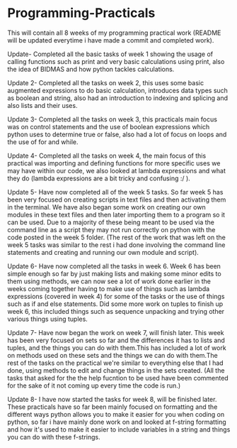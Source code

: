# Programming-Practicals
This will contain all 8 weeks of my programming practical work (README will be updated everytime i have made a commit and completed work).

Update- Completed all the basic tasks of week 1 showing the usage of calling functions such as print and very basic calculations using print, also the idea of BIDMAS and how python tackles calculations.

Update 2- Completed all the tasks on week 2, this uses some basic augmented expressions to do basic calculation, introduces data types such as boolean and string, also had an introduction to indexing and splicing and also lists and their uses.

Update 3- Completed all the tasks on week 3, this practicals main focus was on control statements and the use of boolean expressions which python uses to determine true or false, also had a lot of focus on loops and the use of for and while.

Update 4- Completed all the tasks on week 4, the main focus of this practical was importing and defining functions for more specific uses we may have within our code, we also looked at lambda expressions and what they do (lambda expressions are a bit tricky and confusing :/ ).

Update 5- Have now completed all of the week 5 tasks. So far week 5 has been very focused on creating scripts in text files and then activating them in the terminal. We have also began some work on creating our own modules in these text files and then later importing them to a program so it can be used. Due to a majority of these being meant to be used via the command line as a script they may not run correctly on python with the code posted in the week 5 folder. (The rest of the work that was left on the week 5 tasks was similar to the rest i had done involving the command line statements and creating and running our own module and script).

Update 6- Have now completed all the tasks in week 6. Week 6 has been simple enough so far by just making lists and making some minor edits to them using methods, we can now see a lot of work done earlier in the weeks coming together having to make use of things such as lambda expressions (covered in week 4) for some of the tasks or the use of things such as if and else statements. Did some more work on tuples to finish up week 6, this included things such as sequence unpacking and trying other various things using tuples.

Update 7- Have now began the work on week 7, will finish later. This week has been very focused on sets so far and the differences it has to lists and tuples, and the things you can do with them.This has included a lot of work on methods used on these sets and the things we can do with them.The rest of the tasks on the practical we're similar to everything else that I had done, using methods to edit and change things in the sets created. (All the tasks that asked for the the help fucntion to be used have been commented for the sake of it not coming up every time the code is run.)

Update 8- I have now started the tasks for week 8, will be finished later. These practicals have so far been mainly focused on formatting and the different ways python allows you to make it easier for you when coding on python, so far i have mainly done work on and looked at f-string formatting and how it's used to make it easier to include variables in a string and things you can do with these f-strings.
